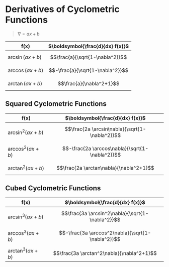 # Derivatives of Cyclometric Functions

> $\nabla = ax+b$

| $\boldsymbol{f(x)}$ | $\boldsymbol{\frac{d}{dx} f(x)}$ |
|--|--|
| $\arcsin(ax+b)$ | $$\frac{a}{\sqrt{1-\nabla^2}}$$ |
| $\arccos(ax+b)$ | $$-\frac{a}{\sqrt{1-\nabla^2}}$$ |
| $\arctan(ax+b)$ | $$\frac{a}{\nabla^2+1}$$ |

## Squared Cyclometric Functions

| $\boldsymbol{f(x)}$ | $\boldsymbol{\frac{d}{dx} f(x)}$ |
|--|--|
| $\arcsin^2(ax+b)$ | $$\frac{2a \arcsin\nabla}{\sqrt{1-\nabla^2}}$$ |
| $\arccos^2(ax+b)$ | $$-\frac{2a \arccos\nabla}{\sqrt{1-\nabla^2}}$$ |
| $\arctan^2(ax+b)$ | $$\frac{2a \arctan\nabla}{\nabla^2+1}$$ |

## Cubed Cyclometric Functions

| $\boldsymbol{f(x)}$ | $\boldsymbol{\frac{d}{dx} f(x)}$ |
|--|--|
| $\arcsin^3(ax+b)$ | $$\frac{3a \arcsin^2\nabla}{\sqrt{1-\nabla^2}}$$ |
| $\arccos^3(ax+b)$ | $$-\frac{3a \arccos^2\nabla}{\sqrt{1-\nabla^2}}$$ |
| $\arctan^3(ax+b)$ | $$\frac{3a \arctan^2\nabla}{\nabla^2+1}$$ |




